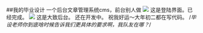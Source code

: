 ##我的毕业设计
一个后台文章管理系统cms，前台别人做
![](http://ww3.sinaimg.cn/large/6abd7c74gw1f0t758gp00j21400miwlz.jpg)
这是登陆界面。已经完成。
![](http://ww4.sinaimg.cn/large/6abd7c74gw1f0umldi2shj21400m8wkc.jpg)
这是大致后台。
还在开发中。
祝我好运～大年初二都在写代码。
/*毕设老师你到底啥时候告诉我们更具体的要求啊，我队友在哪？*/